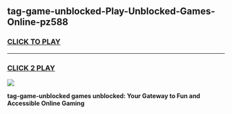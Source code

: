 
## tag-game-unblocked-Play-Unblocked-Games-Online-pz588
<h3>
<a href="https://premium76.site?title=tag-game-unblocked&ref=25A">CLICK TO PLAY</a></h3>
<hr>

<h3>
<a href="https://premium76.site?title=tag-game-unblocked&ref=25A">CLICK 2 PLAY</a>
  
</h3>

<a href="https://premium76.site?title=tag-game-unblocked&ref=25A"><img src="https://clearcache.store/games.png"></a>


**tag-game-unblocked games unblocked: Your Gateway to Fun and Accessible Online Gaming**
